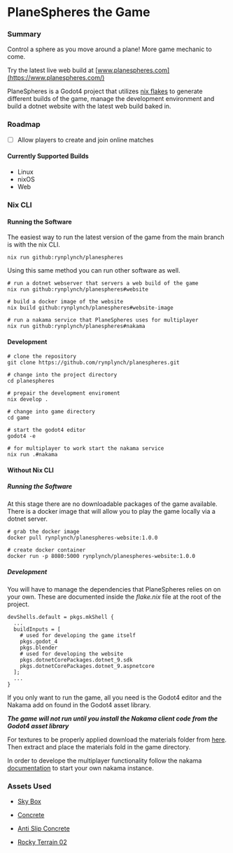 # PlaneSpheres the Game

### Summary

Control a sphere as you move around a plane! More game mechanic to come.

Try the latest live web build at [www.planespheres.com](https://www.planespheres.com/)

PlaneSpheres is a Godot4 project that utilizes [nix flakes](https://wiki.nixos.org/wiki/Flakes) to generate different builds of the game, manage the development environment and build a dotnet website with the latest web build baked in.

### Roadmap

- [ ] Allow players to create and join online matches

#### Currently Supported Builds

* Linux
* nixOS
* Web


### Nix CLI

#### Running the Software

The easiest way to run the latest version of the game from the main branch is with the nix CLI.

    nix run github:rynplynch/planespheres

Using this same method you can run other software as well.

    # run a dotnet webserver that servers a web build of the game
    nix run github:rynplynch/planespheres#website

    # build a docker image of the website
    nix build github:rynplynch/planespheres#website-image

    # run a nakama service that PlaneSpheres uses for multiplayer
    nix run github:rynplynch/planespheres#nakama

#### Development
    # clone the repository
    git clone https://github.com/rynplynch/planespheres.git

    # change into the project directory
    cd planespheres

    # prepair the development enviroment
    nix develop .

    # change into game directory
    cd game

    # start the godot4 editor
    godot4 -e

    # for multiplayer to work start the nakama service
    nix run .#nakama

#### Without Nix CLI

##### Running the Software

At this stage there are no downloadable packages of the game available. There is a docker image that will allow you to play the game locally via a dotnet server.

    # grab the docker image
    docker pull rynplynch/planespheres-website:1.0.0

    # create docker container
    docker run -p 8080:5000 rynplynch/planespheres-website:1.0.0

##### Development

You will have to manage the dependencies that PlaneSpheres relies on on your own. These are documented inside the *flake.nix* file at the root of the project.

    devShells.default = pkgs.mkShell {
      ...
      buildInputs = [
        # used for developing the game itself
        pkgs.godot_4
        pkgs.blender
        # used for developing the website
        pkgs.dotnetCorePackages.dotnet_9.sdk
        pkgs.dotnetCorePackages.dotnet_9.aspnetcore
      ];
      ...
    }

If you only want to run the game, all you need is the Godot4 editor and the Nakama add on found in the Godot4 asset library.

***The game will not run until you install the Nakama client code from the Godot4 asset library***

For textures to be properly applied download the materials folder from [here](https://planespheres.com/materials/plane-spheres-materials.tar.gz). Then extract and place the materials fold in the game directory.

In order to develope the multiplayer functionality follow the nakama [documentation](https://heroiclabs.com/docs/nakama/getting-started/install/docker/) to start your own nakama instance.

### Assets Used

* [Sky Box](https://polyhaven.com/a/autumn_field_puresky)

* [Concrete](https://ambientcg.com/view?id=Concrete046)

* [Anti Slip Concrete](https://polyhaven.com/a/anti_slip_concrete)

* [Rocky Terrain 02](https://polyhaven.com/a/rocky_terrain_02)
